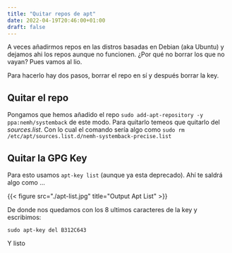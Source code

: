 ```yaml
---
title: "Quitar repos de apt"
date: 2022-04-19T20:46:00+01:00
draft: false
---
```

A veces añadirmos repos en las distros basadas en Debian (aka Ubuntu) y dejamos ahi los repos aunque no funcionen. ¿Por qué no borrar los que no vayan? Pues vamos al lio.

Para hacerlo hay dos pasos, borrar el repo en sí y después borrar la key.

<h2>Quitar el repo</h2>

Pongamos que hemos añadido el repo `sudo add-apt-repository -y ppa:nemh/systemback` de este modo. Para quitarlo temeos que quitarlo del *sources.list*. Con lo cual el comando sería algo como `sudo rm /etc/apt/sources.list.d/nemh-systemback-precise.list`

<h2>Quitar la GPG Key</h2>

Para esto usamos `apt-key list` (aunque ya esta deprecado). Ahí te saldrá algo como ...

{{< figure src="./apt-list.jpg" title="Output Apt List" >}}

De donde nos quedamos con los 8 ultimos caracteres de la key y escribimos:

`sudo apt-key del B312C643`

Y listo
